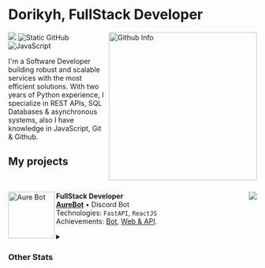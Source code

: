 # Dorikyh, FullStack Developer

<img align='right' src="https://github-readme-stats.vercel.app/api/top-langs/?username=dorikyh&layout=donut&theme=gruvbox" alt="Github Info" min-width="350px" max-width="350px" width="300px" align="right">

<img src="https://dcbadge.limes.pink/api/shield/841368898146402355"
/>
<img src="https://img.shields.io/badge/Python-3776AB?style=for-the-badge&logo=python&logoColor=white" alt="Static GitHub">
![JavaScript](https://img.shields.io/badge/javascript-%23323330.svg?style=for-the-badge&logo=javascript&logoColor=%5539cc)


<p>I'm a Software Developer building robust and scalable services with the most efficient solutions. With two years of Python experience, I specialize in REST APIs, SQL Databases & asynchronous systems, also I have knowledge in JavaScript, Git & Github.</p>

## My projects

<br>

[<img align="left" height="94px" width="94px" alt="Aure Bot" src="https://aurebot.vercel.app/kotone-256.png"/>](https://www.kotone.tech/)

<img align='right' src="https://github-readme-stats.vercel.app/api/pin/?username=dorikyh&repo=kotone-dashboard&theme=gruvbox">

**FullStack Developer** \
[**AureBot**](https://www.kotone.tech/) • Discord Bot \
Technologies: `FastAPI`, `ReactJS` \
Achievements: [Bot](https://aurebot.vercel.app/), [Web & API](https://aurebot.vercel.app/).

<details>
  <summary><h3>Other Stats</h3></summary>
  <a href="https://git.io/streak-stats">
    <img src="https://streak-stats.demolab.com?user=dorikyh&theme=modern-lilac" alt="GitHub Streak Stats">
</a>


</details>


